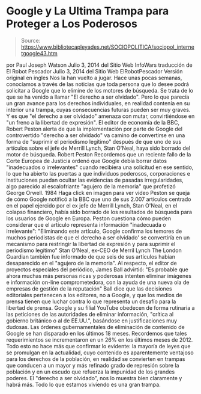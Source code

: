 # Google y La Ultima Trampa para Proteger a Los Poderosos

> Source: https://www.bibliotecapleyades.net/SOCIOPOLITICA/sociopol_internetgoogle43.htm

por Paul Joseph Watson
Julio 3, 2014
del Sitio Web
InfoWars
traducción de El Robot Pescador
Julio 3, 2014
del Sitio Web
ElRobotPescador
Versión original en ingles
Nos la han vuelto a jugar.
Hace unas pocas semanas, conocíamos a través de las noticias que toda
persona que lo desee podrá solicitar
a Google que lo elimine de los motores
de búsqueda. Se trata de lo que se ha venido a llamar "El derecho a ser
olvidado".
Pero lo que parecía un gran avance para los derechos individuales, en
realidad contenía en su interior una trampa, cuyas consecuencias futuras
pueden ser muy graves.
Y es que "el derecho a ser olvidado" amenaza con mutar, convirtiéndose en
"un freno a la libertad de expresión".
El editor de economía de la BBC, Robert Peston
alerta de que la implementación por parte
de Google del controvertido "derecho a ser olvidado" va camino de
convertirse en una forma de "suprimir el periodismo legítimo" después de que
uno de sus artículos sobre el jefe de
Merrill Lynch, Stan O'Neal, haya sido borrado del motor de búsqueda.
Robert Peston
Recordemos que un reciente fallo de la Corte Europea de Justicia ordenó que
Google debía borrar datos "inadecuados o irrelevantes" cuando recibiera una
solicitud en ese sentido, lo que ha abierto las puertas a que individuos
poderosos, corporaciones e instituciones puedan ocultar las evidencias de
pasadas irregularidades, algo parecido al escalofriante "agujero de la
memoria" que profetizó
George Orwell.
1984
Haga click en imagen para ver
video
Peston se queja de cómo Google notificó a la BBC que uno de sus 2.007
artículos centrado en el papel ejercido por el ex jefe de Merrill Lynch,
Stan O'Neal, en
el colapso financiero, había sido borrado
de los resultados de búsqueda para los usuarios de Google en Europa.
Peston cuestiona cómo pueden considerar que el artículo representa
información "inadecuada o irrelevante":
"Eliminando este artículo, Google confirma
los temores de muchos periodistas de que el derecho a ser olvidado' se
convertiría en un mecanismo para restringir la libertad de expresión y
para suprimir el periodismo legítimo"
Stan O'Neal,
ex-CEO de Merril Lynch
The London Guardian también fue informado de que seis de sus
artículos habían desaparecido en el "agujero de la memoria".
Al respecto, el editor de proyectos especiales del periódico, James Ball
advirtió:
"Es probable que ahora muchas más personas
ricas y poderosas intenten eliminar imágenes e información on-line
comprometedora, con la ayuda de una nueva ola de empresas de gestión de
la reputación"
Ball dice que las decisiones editoriales
pertenecen a los editores, no a Google, y que los medios de prensa tienen
que luchar contra lo que representa un desafío para la libertad de prensa.
Google y su filial YouTube obedecen de forma rutinaria a las
peticiones de las autoridades de eliminar información,
"crítica al gobierno británico o al de
EE.UU.", basándose en justificaciones muy dudosas.
Las órdenes gubernamentales de eliminación de
contenido de Google se han disparado en los últimos 18 meses.
Recordemos que tales requerimientos
se incrementaron en un 26% en los últimos
meses de 2012.
Todo esto no hace más que confirmar lo evidente:
la mayoría de leyes que se promulgan en la
actualidad, cuyo contenido es aparentemente ventajoso para los derechos
de la población, en realidad se convierten en trampas que conducen a un
mayor y más refinado grado de represión sobre la población y en un
escudo que refuerza la impunidad
de los grandes poderes.
El "derecho a ser olvidado", nos lo muestra bien
claramente
y habrá más.
Todo lo que estamos viviendo es una gran trampa.
